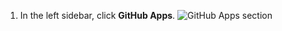 1. In the left sidebar, click **GitHub Apps**.
   ![GitHub Apps section](/assets/images/settings/github_apps.png)
